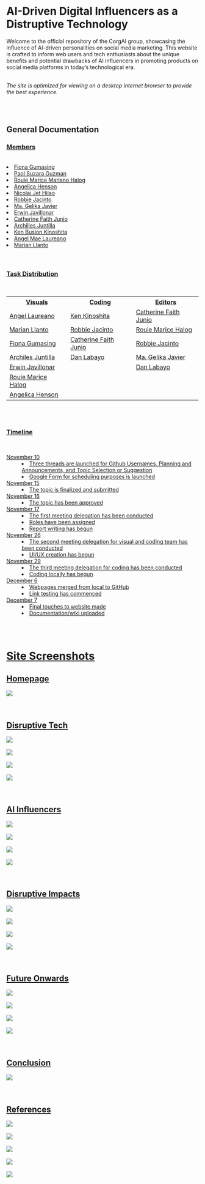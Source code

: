 <h1>AI-Driven Digital Influencers as a Distruptive Technology </h1
<dl>Welcome to the official repository of the CorgAI group, showcasing the influence of AI-driven personalities on social media marketing. This website is crafted to inform web users and tech enthusiasts about the unique benefits and potential drawbacks of AI influencers in promoting products on social media platforms in today’s technological era. 
<br><br>

<i>The site is optimized for viewing on a desktop internet browser to provide the best experience.</i>
</dl>
<br><br>



<h2>General Documentation</h2>
<h3><u>Members</h3><br>
<li>Fiona Gumasing </li>
<li>Paol Suzara Guzman</li>
<li>Rouie Marice Mariano Halog</li>
<li>Angelica Henson</li>
<li>Nicolai Jet Hilao</li>
<li>Robbie Jacinto</li>
<li>Ma. Gelika Javier</li>
<li>Erwin Javillonar</li>
<li>Catherine Faith Junio</li>
<li>Archilles Juntilla</li>
<li>Ken Buslon Kinoshita</li>
<li>Angel Mae Laureano</li>
<li>Marian Llanto</li>
<br><br>




<h3>Task Distribution</h3><br>
<table>
  <tr>
    <th>Visuals</th>
    <th>Coding</th>
    <th>Editors</th>
  </tr>
  <tr>
    <td>Angel Laureano</td>
    <td>Ken Kinoshita</td>
    <td>Catherine Faith Junio</td>
  </tr>
  <tr>
    <td>Marian Llanto</td>
    <td>Robbie Jacinto</td>
    <td>Rouie Marice Halog</td>
  </tr>
  <tr>
    <td>Fiona Gumasing</td>
    <td>Catherine Faith Junio</td>
    <td>Robbie Jacinto</td>
  </tr>
  <tr>
    <td>Archiles Juntilla</td>
    <td>Dan Labayo</td>
    <td>Ma. Gelika Javier</td>
  </tr>
  <tr>
    <td>Erwin Javillonar</td>
    <td></td>
    <td>Dan Labayo</td>
  </tr>
  <tr>
    <td>Rouie Marice Halog</td>
    <td></td>
    <td></td>
  </tr>
  <tr>
    <td>Angelica Henson</td>
    <td></td>
    <td></td>
  </tr>
</table>
<br><br>

<h3>Timeline</h3><br>
<dl>
  <dt>November 10</dt>
  <dd><li>Three threads are launched for Github Usernames, Planning and Announcements, and Topic Selection or Suggestion</li>
  <li>Google Form for scheduling purposes is launched</li></dd>
  
  <dt>November 15</dt>
  <dd><li>The topic is finalized and submitted</li></dd>
  
  <dt>November 16</dt>
  <dd><li>The topic has been approved</li></dd>

  <dt>November 17</dt>
  <dd><li>The first meeting delegation has been conducted</li>
<li>Roles have been assigned</li>
<li>Report writing has begun</li>

 <dt>November 26</dt>
  <dd>
<li>The second meeting delegation for visual and coding team has been conducted</li>
<li>UI/UX creation has begun</li>


  <dt>November 29</dt>
  <dd><li>The third meeting delegation for coding has been conducted</li>
<li>Coding locally has begun</li>

  <dt>December 6</dt>
  <dd><li>Webpages merged from local to GitHub</li>
<li>Link testing has commenced</li>

  <dt>December 7</dt>
  <dd><li>Final touches to website made</li>
<li>Documentation/wiki uploaded</li>
</dd> 
</dl>
<br><br>

<h1>Site Screenshots</h1>
<h2>Homepage</h2>
<img src="https://github.com/iAmKenKinoshita/mms142-groupi-2024.github.io/blob/main/screenshots/GroupI-Homepage-Full.png?raw=true">
<br><br><br>

<h2>Disruptive Tech</h2>
<img src="https://github.com/iAmKenKinoshita/mms142-groupi-2024.github.io/blob/main/screenshots/Disruptive%20Technology%20(1).png?raw=true"><br><br>
<img src="https://github.com/iAmKenKinoshita/mms142-groupi-2024.github.io/blob/main/screenshots/Disruptive%20Technology%20(2).png?raw=true"><br><br>
<img src="https://github.com/iAmKenKinoshita/mms142-groupi-2024.github.io/blob/main/screenshots/Disruptive%20Technology%20(3).png?raw=true"><br><br>
<img src="https://github.com/iAmKenKinoshita/mms142-groupi-2024.github.io/blob/main/screenshots/Disruptive%20Technology%20(4).png?raw=true">
<br><br><br>

<h2>AI Influencers</h2>
<img src="https://github.com/iAmKenKinoshita/mms142-groupi-2024.github.io/blob/main/screenshots/AI%20Influencers%20(1).png?raw=true"><br><br>
<img src="https://github.com/iAmKenKinoshita/mms142-groupi-2024.github.io/blob/main/screenshots/AI%20Influencers%20(2).png?raw=true"><br><br>
<img src="https://github.com/iAmKenKinoshita/mms142-groupi-2024.github.io/blob/main/screenshots/AI%20Influencers%20(3).png?raw=true"><br><br>
<img src="https://github.com/iAmKenKinoshita/mms142-groupi-2024.github.io/blob/main/screenshots/AI%20Influencers%20(4).png?raw=true">
<br><br><br>

<h2>Disruptive Impacts</h2>
<img src="https://github.com/iAmKenKinoshita/mms142-groupi-2024.github.io/blob/main/screenshots/Disruptive%20Impact%20(1).png?raw=true"><br><br>
<img src="https://github.com/iAmKenKinoshita/mms142-groupi-2024.github.io/blob/main/screenshots/AI%20Influencers%20(2).png?raw=true"><br><br>
<img src="https://github.com/iAmKenKinoshita/mms142-groupi-2024.github.io/blob/main/screenshots/Disruptive%20Impact%20(3).png?raw=true"><br><br>
<img src="https://github.com/iAmKenKinoshita/mms142-groupi-2024.github.io/blob/main/screenshots/Disruptive%20Impact%20(4).png?raw=true">
<br><br><br>

<h2>Future Onwards</h2>
<img src="https://github.com/iAmKenKinoshita/mms142-groupi-2024.github.io/blob/main/screenshots/Future%20Onwards%20(1).png?raw=true"><br><br>
<img src="https://github.com/iAmKenKinoshita/mms142-groupi-2024.github.io/blob/main/screenshots/Future%20Onwards%20(2).png?raw=true"><br><br>
<img src="https://github.com/iAmKenKinoshita/mms142-groupi-2024.github.io/blob/main/screenshots/Future%20Onwards%20(3).png?raw=true"><br><br>
<img src="https://github.com/iAmKenKinoshita/mms142-groupi-2024.github.io/blob/main/screenshots/Future%20Onwards%20(4).png?raw=true">
<br><br><br>

<h2>Conclusion</h2>
<img src="https://github.com/iAmKenKinoshita/mms142-groupi-2024.github.io/blob/main/screenshots/Conclusion.png?raw=true">
<br><br><br>

<h2>References</h2>
<img src="https://github.com/iAmKenKinoshita/mms142-groupi-2024.github.io/blob/main/screenshots/References%20(1).png?raw=true"><br><br>
<img src="https://github.com/iAmKenKinoshita/mms142-groupi-2024.github.io/blob/main/screenshots/References%20(2).png?raw=true"><br><br>
<img src="https://github.com/iAmKenKinoshita/mms142-groupi-2024.github.io/blob/main/screenshots/References%20(3).png?raw=true"><br><br>
<img src="https://github.com/iAmKenKinoshita/mms142-groupi-2024.github.io/blob/main/screenshots/References%20(4).png?raw=true"><br><br>
<img src="https://github.com/iAmKenKinoshita/mms142-groupi-2024.github.io/blob/main/screenshots/References%20(5).png?raw=true">
<br><br><br>




